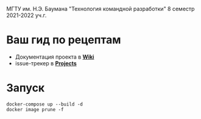 МГТУ им. Н.Э. Баумана "Технология командной разработки" 8 семестр 2021-2022 уч.г.

# Ваш гид по рецептам

- Документация проекта в [**Wiki**](https://github.com/Bryanskaya/TeamDev/wiki)
- issue-трекер в [**Projects**](https://github.com/Bryanskaya/TeamDev/projects/1)

# Запуск

```console
docker-compose up --build -d
docker image prune -f
```
